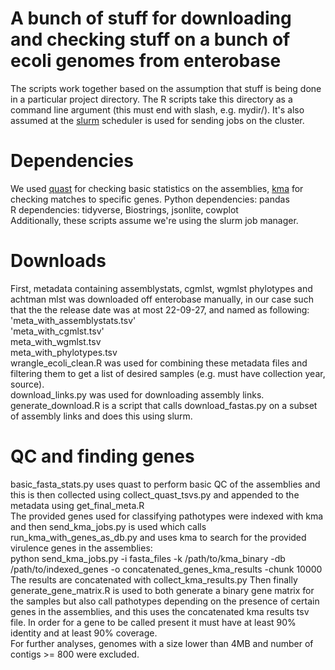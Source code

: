 # A bunch of stuff for downloading and checking stuff on a bunch of ecoli genomes from enterobase
The scripts work together based on the assumption that stuff is being done in a particular project directory. The R scripts take this directory as a command line argument (this must end with slash, e.g. mydir/). It's also assumed at the [slurm](https://slurm.schedmd.com) scheduler is used for sending jobs on the cluster.
# Dependencies
We used [quast](http://bioinf.spbau.ru/quast) for checking basic statistics on the assemblies, [kma](https://bitbucket.org/genomicepidemiology/kma/src/master/) for checking matches to specific genes.
Python dependencies: pandas  
R dependencies: tidyverse, Biostrings, jsonlite, cowplot  
Additionally, these scripts assume we're using the slurm job manager.  
# Downloads
First, metadata containing assemblystats, cgmlst, wgmlst phylotypes and achtman mlst was downloaded off enterobase manually, in our case such that the the release date was at most 22-09-27, and named as following:  
'meta_with_assemblystats.tsv'  
'meta_with_cgmlst.tsv'  
meta_with_wgmlst.tsv  
meta_with_phylotypes.tsv  
wrangle_ecoli_clean.R was used for combining these metadata files and filtering them to get a list of desired samples (e.g. must have collection year, source).  
download_links.py was used for downloading assembly links.  
generate_download.R is a script that calls download_fastas.py on a subset of assembly links and does this using slurm.  
# QC and finding genes
basic_fasta_stats.py uses quast to perform basic QC of the assemblies and this is then collected using collect_quast_tsvs.py and appended to the metadata using get_final_meta.R  
The provided genes used for classifying pathotypes were indexed with kma and then send_kma_jobs.py is used which calls run_kma_with_genes_as_db.py and uses kma to search for the provided virulence genes in the assemblies:  
python send_kma_jobs.py -i fasta_files -k /path/to/kma_binary -db /path/to/indexed_genes -o concatenated_genes_kma_results -chunk 10000  
The results are concatenated with collect_kma_results.py
Then finally generate_gene_matrix.R is used to both generate a binary gene matrix for the samples but also call pathotypes depending on the presence of certain genes in the assemblies, and this uses the concatenated kma results tsv file.
In order for a gene to be called present it must have at least 90% identity and at least 90% coverage.  
For further analyses, genomes with a size lower than 4MB and number of contigs >= 800 were excluded.